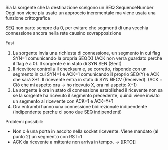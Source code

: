 Sia la sorgente che la destinazione scelgono un SEQ SequenceNumber 
Oggi non viene piu usato un approccio incrementale ma viene usata una funzione crittografica

SEQ non parte sempre da 0, per evitare che segmenti di una vecchia connessione ancora nella rete causino sovrapposizione

Fasi
1. La sorgente invia una richiesta di connessione, un segmento in cui flag SYN=1 comunicando la propria SEQ(X) (ACK non verra guardato perche il flag è a 0). Il sorgente è in stato di SYN SEN (Sent)
2. Il ricevitore controlla il checksum e, se corretto, risponde con un segmento in cui SYN=1 e ACK=1 comunicando il proprio SEQ(Y) e ACK che sarà X+1. Il ricevente entra in stato di SYN RECV (Received). (ACK = Ciò che mi aspetto ora -> ho ricevuto X, ora mi aspetto X+1)
3. La sorgente è ora in stato di connessione established il ricevente non sa se la sorgente ha ricevuto il segmento precedente, quindi viene inviato un segmento al ricevente con ACK=1 e ACK=Y+1
4. Ora entrambi hanno una connessione bidirezionale indipendente (indipendente perche ci sono due SEQ indipendenti)

Problemi possibili:
- Non c è una porta in ascolto nella socket ricevente. Viene mandato (al punto 2) un segmento con RST=1
- ACK da ricevente a mittente non arriva in tempo. -> [[RTO]]